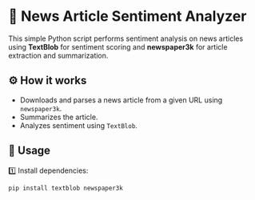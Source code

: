 # 📰 News Article Sentiment Analyzer

This simple Python script performs sentiment analysis on news articles using **TextBlob** for sentiment scoring 
and **newspaper3k** for article extraction and summarization.

## ⚙️ How it works

- Downloads and parses a news article from a given URL using `newspaper3k`.
- Summarizes the article.
- Analyzes sentiment using `TextBlob`.

## 🚀 Usage

1️⃣ Install dependencies:

```bash
pip install textblob newspaper3k
